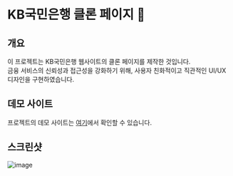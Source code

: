 # KB국민은행 클론 페이지 🏦

## 개요
이 프로젝트는 KB국민은행 웹사이트의 클론 페이지를 제작한 것입니다. <br/>
금융 서비스의 신뢰성과 접근성을 강화하기 위해, 사용자 친화적이고 직관적인 UI/UX 디자인을 구현하였습니다.

## 데모 사이트
프로젝트의 데모 사이트는 [여기](https://ogh010.github.io/kb-bank/)에서 확인할 수 있습니다.

## 스크린샷
![image](https://github.com/ogh010/kb-bank/assets/72989911/40b55684-1932-4bc0-b798-3b529ac4d2fc)
